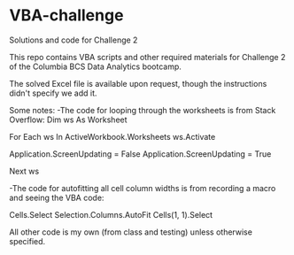 # VBA-challenge
Solutions and code for Challenge 2

This repo contains VBA scripts and other required materials for Challenge 2 of the Columbia BCS Data Analytics bootcamp.

The solved Excel file is available upon request, though the instructions didn't specify we add it.

Some notes:
-The code for looping through the worksheets is from Stack Overflow:
  Dim ws As Worksheet

  For Each ws In ActiveWorkbook.Worksheets
    ws.Activate
    
  Application.ScreenUpdating = False
  Application.ScreenUpdating = True

  Next ws

-The code for autofitting all cell column widths is from recording a macro and seeing the VBA code:

  Cells.Select
  Selection.Columns.AutoFit
  Cells(1, 1).Select

All other code is my own (from class and testing) unless otherwise specified.
